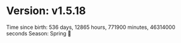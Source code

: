 # Version: v1.5.18
Time since birth: 536 days, 12865 hours, 771900 minutes, 46314000 seconds
Season: Spring 🌸
